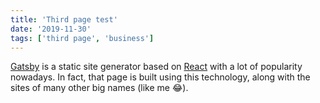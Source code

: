 ```yaml
---
title: 'Third page test'
date: '2019-11-30'
tags: ['third page', 'business']
---
```


[Gatsby](https://www.gatsbyjs.org/) is a static site generator based on [React](https://reactjs.org/) with a lot of popularity nowadays. In fact, that page is built using this technology, along with the sites of many other big names (like me 😂).
